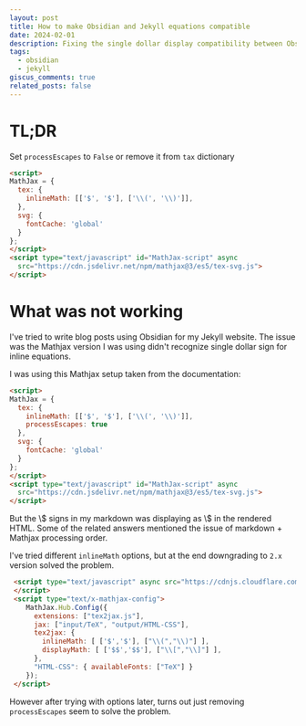 ```yaml
---
layout: post
title: How to make Obsidian and Jekyll equations compatible
date: 2024-02-01
description: Fixing the single dollar display compatibility between Obsidian and Jekyll
tags:
  - obsidian
  - jekyll
giscus_comments: true
related_posts: false
---
```

# TL;DR
Set `processEscapes` to `False` or remove it from `tax` dictionary
```html
<script>
MathJax = {
  tex: {
    inlineMath: [['$', '$'], ['\\(', '\\)']],
  },
  svg: {
    fontCache: 'global'
  }
};
</script>
<script type="text/javascript" id="MathJax-script" async
  src="https://cdn.jsdelivr.net/npm/mathjax@3/es5/tex-svg.js">
</script>
```

# What was not working
I've tried to write blog posts using Obsidian for my Jekyll website. The issue was the Mathjax version I was using didn't recognize single dollar sign for inline equations.

I was using this Mathjax setup taken from the documentation:

```html
<script>
MathJax = {
  tex: {
    inlineMath: [['$', '$'], ['\\(', '\\)']],
    processEscapes: true
  },
  svg: {
    fontCache: 'global'
  }
};
</script>
<script type="text/javascript" id="MathJax-script" async
  src="https://cdn.jsdelivr.net/npm/mathjax@3/es5/tex-svg.js">
</script>
```
But the \\$ signs in my markdown was displaying as \\$ in the rendered HTML. Some of the related answers mentioned the issue of markdown + Mathjax processing order. 

I've tried different `inlineMath` options, but at the end downgrading to `2.x` version solved the problem. 
```html
 <script type="text/javascript" async src="https://cdnjs.cloudflare.com/ajax/libs/mathjax/2.7.6/MathJax.js?config=TeX-MML-AM_CHTML">
 </script>
 <script type="text/x-mathjax-config">
    MathJax.Hub.Config({
      extensions: ["tex2jax.js"],
      jax: ["input/TeX", "output/HTML-CSS"],
      tex2jax: {
        inlineMath: [ ['$','$'], ["\\(","\\)"] ],
        displayMath: [ ['$$','$$'], ["\\[","\\]"] ],
      },
      "HTML-CSS": { availableFonts: ["TeX"] }
    });
 </script>
```

However after trying with options later, turns out just removing `processEscapes` seem to solve the problem.